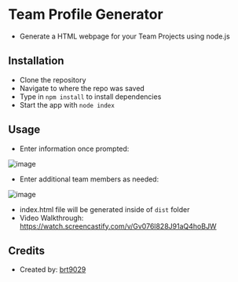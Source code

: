 # Team Profile Generator
- Generate a HTML webpage for your Team Projects using node.js

## Installation
- Clone the repository
- Navigate to where the repo was saved
- Type in ```npm install``` to install dependencies
- Start the app with ```node index```

## Usage
- Enter information once prompted:

![image](https://user-images.githubusercontent.com/26530136/145736263-3cbdb92f-cd8c-40aa-8a95-e8596947baf1.png)
- Enter additional team members as needed:

![image](https://user-images.githubusercontent.com/26530136/145736285-5a28dd82-97ab-42f5-99f0-7195abcbcc86.png)
- index.html file will be generated inside of ```dist``` folder
- Video Walkthrough: https://watch.screencastify.com/v/Gv076l828J91aQ4hoBJW

## Credits
- Created by: [brt9029](www.github.com/brt9029 "GitHub Profile Link")
